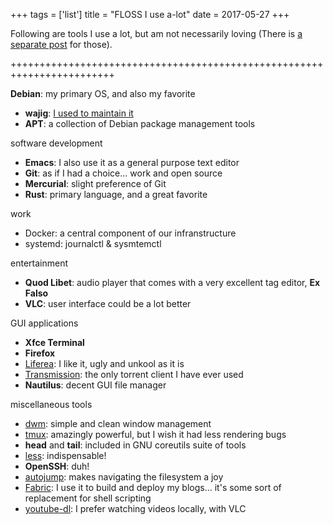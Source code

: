 +++
tags = ['list']
title = "FLOSS I use a-lot"
date = 2017-05-27
+++

Following are tools I use a lot, but am not necessarily loving (There is
[a separate post] for those).

++++++++++++++++++++++++++++++++++++++++++++++++++++++++++++++++++++++++

**Debian**: my primary OS, and also my favorite

-   **wajig**: [I used to maintain it]
-   **APT**: a collection of Debian package management tools

software development

-   **Emacs**: I also use it as a general purpose text editor
-   **Git**: as if I had a choice... work and open source
-   **Mercurial**: slight preference of Git
-   **Rust**: primary language, and a great favorite

work

-   Docker: a central component of our infranstructure
-   systemd: journalctl & sysmtemctl

entertainment

-   **Quod Libet**: audio player that comes with a very excellent tag
    editor, **Ex Falso**
-   **VLC**: user interface could be a lot better

GUI applications

-   **Xfce Terminal**
-   **Firefox**
-   [Liferea][]: I like it, ugly and unkool as it is
-   [Transmission][]: the only torrent client I have ever used
-   **Nautilus**: decent GUI file manager

miscellaneous tools

-   [dwm]: simple and clean window management
-   [tmux][]: amazingly powerful, but I wish it had less rendering bugs
-   **head** and **tail**: included in GNU coreutils suite of tools
-   [less][]: indispensable!
-   **OpenSSH**: duh!
-   [autojump][]: makes navigating the filesystem a joy
-   [Fabric][]: I use it to build and deploy my blogs... it's some
    sort of replacement for shell scripting
-   [youtube-dl][]: I prefer watching videos locally, with VLC

  [a separate post]: http://tshepang.net/favorite-floss
  [I used to maintain it]: http://tshepang.net/tags#wajig-ref
  [Liferea]: http://lzone.de/liferea
  [Transmission]: http://www.transmissionbt.com
  [dwm]: http://tshepang.net/my-current-desktop-setup
  [tmux]: http://tmux.sourceforge.net
  [less]: http://www.greenwoodsoftware.com/less
  [autojump]: https://github.com/joelthelion/autojump
  [Fabric]: http://fabfile.org
  [youtube-dl]: http://rg3.github.io/youtube-dl
